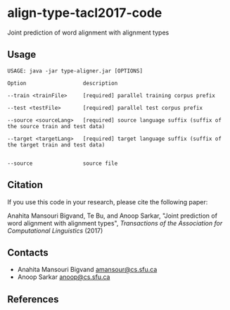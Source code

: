 # align-type-tacl2017-code
Joint prediction of word alignment with alignment types

## Usage
    USAGE: java -jar type-aligner.jar [OPTIONS]

    Option                  description
    
    --train <trainFile>     [required] parallel training corpus prefix

    --test <testFile>       [required] parallel test corpus prefix
    
    --source <sourceLang>   [required] source language suffix (suffix of the source train and test data)
    
    --target <targetLang>   [required] target language suffix (suffix of the target train and test data)
                            
    
    --source                source file
## Citation

If you use this code in your research, please cite the following paper:

Anahita Mansouri Bigvand, Te Bu, and Anoop Sarkar, "Joint prediction of word alignment with alignment types", *Transactions of the Association for Computational Linguistics* (2017)

## Contacts
* Anahita Mansouri Bigvand <amansour@cs.sfu.ca>
* Anoop Sarkar <anoop@cs.sfu.ca>

## References


